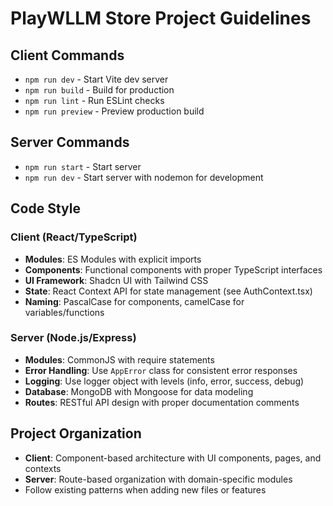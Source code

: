 # PlayWLLM Store Project Guidelines

## Client Commands
- `npm run dev` - Start Vite dev server
- `npm run build` - Build for production
- `npm run lint` - Run ESLint checks
- `npm run preview` - Preview production build

## Server Commands
- `npm run start` - Start server
- `npm run dev` - Start server with nodemon for development

## Code Style

### Client (React/TypeScript)
- **Modules**: ES Modules with explicit imports
- **Components**: Functional components with proper TypeScript interfaces
- **UI Framework**: Shadcn UI with Tailwind CSS
- **State**: React Context API for state management (see AuthContext.tsx)
- **Naming**: PascalCase for components, camelCase for variables/functions

### Server (Node.js/Express)
- **Modules**: CommonJS with require statements
- **Error Handling**: Use `AppError` class for consistent error responses
- **Logging**: Use logger object with levels (info, error, success, debug)
- **Database**: MongoDB with Mongoose for data modeling
- **Routes**: RESTful API design with proper documentation comments

## Project Organization
- **Client**: Component-based architecture with UI components, pages, and contexts
- **Server**: Route-based organization with domain-specific modules
- Follow existing patterns when adding new files or features
